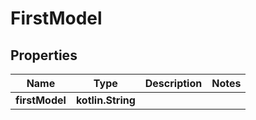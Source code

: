 
# FirstModel

## Properties
Name | Type | Description | Notes
------------ | ------------- | ------------- | -------------
**firstModel** | **kotlin.String** |  | 



